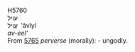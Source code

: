<body>
  <p>H5760<br>  עויל  <br> עֲוִיל  ‎  ‛ăvı̂yl  <br><i>av-eel‘ </i><br>From <a href="h5765.htm">5765</a>  <i>perverse</i> (morally): - ungodly.<br></p>
 </body>